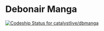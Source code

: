 Debonair Manga
===============

[ ![Codeship Status for catalystlive/dbmanga](https://codeship.com/projects/646bee90-574e-0132-1105-0e0cfcc5dfb4/status)](https://codeship.com/projects/49796)